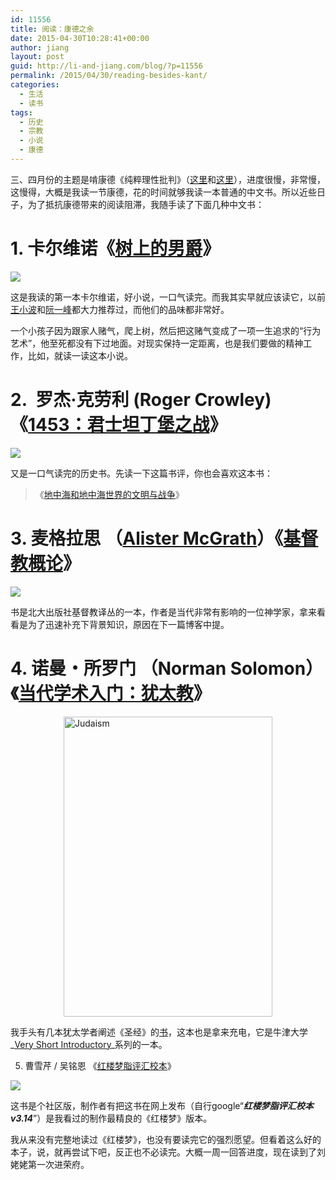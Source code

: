 ```yaml
---
id: 11556
title: 阅读：康德之余
date: 2015-04-30T10:28:41+00:00
author: jiang
layout: post
guid: http://li-and-jiang.com/blog/?p=11556
permalink: /2015/04/30/reading-besides-kant/
categories:
  - 生活
  - 读书
tags:
  - 历史
  - 宗教
  - 小说
  - 康德
---
```

三、四月份的主题是啃康德《纯粹理性批判》（[这里](http://li-and-jiang.com/blog/2015/04/11/kant/)和[这里](http://li-and-jiang.com/blog/2015/04/19/kant-apriori/)），进度很慢，非常慢，这慢得，大概是我读一节康德，花的时间就够我读一本普通的中文书。所以近些日子，为了抵抗康德带来的阅读阻滞，我随手读了下面几种中文书：

# 1. 卡尔维诺《[树上的男爵](http://book.douban.com/subject/6789605/)》 

<img style="border-top: 0px; border-right: 0px; background-image: none; border-bottom: 0px; float: none; padding-top: 0px; padding-left: 0px; margin-left: auto; border-left: 0px; display: block; padding-right: 0px; margin-right: auto" border="0" src="http://img5.douban.com/lpic/s8972078.jpg" />

这是我读的第一本卡尔维诺，好小说，一口气读完。而我其实早就应该读它，以前[王小波](http://www.ruanyifeng.com/calvino/2007/10/calvino_and_the_next_millenium.html)和[阮一峰](http://www.ruanyifeng.com/blog/2006/05/post_229.html)都大力推荐过，而他们的品味都非常好。

一个小孩子因为跟家人赌气，爬上树，然后把这赌气变成了一项一生追求的“行为艺术”，他至死都没有下过地面。对现实保持一定距离，也是我们要做的精神工作，比如，就读一读这本小说。

# 2.&nbsp; 罗杰·克劳利 (Roger Crowley) 《[1453：君士坦丁堡之战](http://book.douban.com/subject/25891318/)》

<img style="border-top: 0px; border-right: 0px; background-image: none; border-bottom: 0px; float: none; padding-top: 0px; padding-left: 0px; margin-left: auto; border-left: 0px; display: block; padding-right: 0px; margin-right: auto" border="0" src="http://img3.douban.com/lpic/s27288005.jpg" />

又是一口气读完的历史书。先读一下这篇书评，你也会喜欢这本书：

> 《[地中海和地中海世界的文明与战争](http://mp.weixin.qq.com/s?__biz=MzA4MjUzNDg3MA==&mid=229070167&idx=1&sn=075bc4500b05594d29b77c012d9ed544&scene=2&from=timeline&isappinstalled=0#rd)》

# 3. 麦格拉思 （[Alister McGrath](http://en.wikipedia.org/wiki/Alister_McGrath)）《[基督教概论](http://book.douban.com/subject/1155817/)》

<img style="border-top: 0px; border-right: 0px; background-image: none; border-bottom: 0px; float: none; padding-top: 0px; padding-left: 0px; margin-left: auto; border-left: 0px; display: block; padding-right: 0px; margin-right: auto" border="0" src="http://img3.douban.com/lpic/s10431795.jpg" />

书是北大出版社基督教译丛的一本，作者是当代非常有影响的一位神学家，拿来看看是为了迅速补充下背景知识，原因在下一篇博客中提。

# 4. 诺曼・所罗门 （Norman Solomon）《[当代学术入门：犹太教](http://book.douban.com/subject/1025067/)》

[<img title="Judaism" style="border-top: 0px; border-right: 0px; background-image: none; border-bottom: 0px; float: none; padding-top: 0px; padding-left: 0px; margin-left: auto; border-left: 0px; display: block; padding-right: 0px; margin-right: auto" border="0" alt="Judaism" src="http://li-and-jiang.com/blog/wp-content/uploads/2015/04/Judaism_thumb.png" width="334" height="480" />](http://li-and-jiang.com/blog/wp-content/uploads/2015/04/Judaism.png)

我手头有几本犹太学者阐述《圣经》的[书](http://li-and-jiang.com/blog/2012/07/08/life-reading/)，这本也是拿来充电，它是牛津大学_[Very Short Introductory](http://en.wikipedia.org/wiki/Very_Short_Introductions)_系列的一本。

5. 曹雪芹 / 吴铭恩 《[红楼梦脂评汇校本](http://book.douban.com/subject/25757313/)》

<img style="border-top: 0px; border-right: 0px; background-image: none; border-bottom: 0px; float: none; padding-top: 0px; padding-left: 0px; margin-left: auto; border-left: 0px; display: block; padding-right: 0px; margin-right: auto" border="0" src="http://img3.douban.com/lpic/s27172450.jpg" />

这书是个社区版，制作者有把这书在网上发布（自行google“_**红楼梦脂评汇校本v3.14**_”）是我看过的制作最精良的《红楼梦》版本。

我从来没有完整地读过《红楼梦》，也没有要读完它的强烈愿望。但看着这么好的本子，说，就再尝试下吧，反正也不必读完。大概一周一回答进度，现在读到了刘姥姥第一次进荣府。